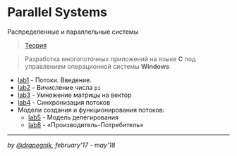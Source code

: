 # Parallel Systems

Распределенные и параллельные системы

> [Теория](https://drapegnik.github.io/bsu/programming/parallel-systems/theory.pdf)

> Разработка многопоточных приложений на языке **С** под управлением
> операционной системы **Windows**

- [lab1](https://github.com/Drapegnik/bsu/tree/master/programming/parallel-systems/lab1) -
  Потоки. Введение.
- [lab2](https://github.com/Drapegnik/bsu/tree/master/programming/parallel-systems/lab2) -
  Вичисление числа `pi`
- [lab3](https://github.com/Drapegnik/bsu/tree/master/programming/parallel-systems/lab3) -
  Умножение матрицы на вектор
- [lab4](https://github.com/Drapegnik/bsu/tree/master/programming/parallel-systems/lab4) -
  Синхронизация потоков
- Модели создания и функционирования потоков:
  - [lab5](https://github.com/Drapegnik/bsu/tree/master/programming/parallel-systems/lab5) -
    Модель делегирования
  - [lab8](https://github.com/Drapegnik/bsu/tree/master/programming/parallel-systems/lab8) -
    «Производитель-Потребитель»

---

_by [@drapegnik](https://github.com/Drapegnik), february'17 - may'18_
